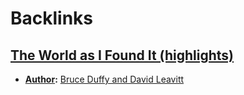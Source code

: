 
# Backlinks
## [The World as I Found It (highlights)](<The World as I Found It (highlights).md>)
- **[Author](<Author.md>):** [Bruce Duffy and David Leavitt](<Bruce Duffy and David Leavitt.md>)

